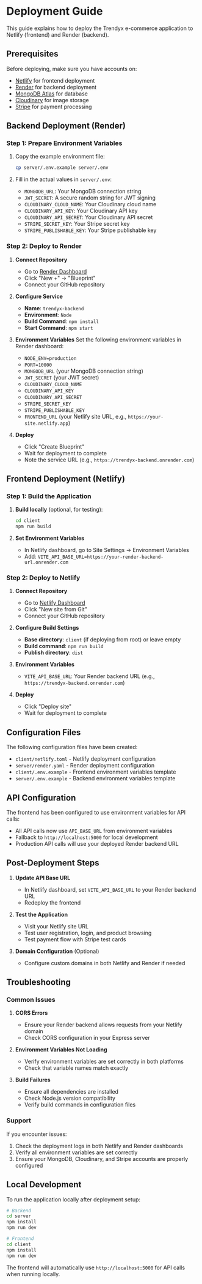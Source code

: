 # Deployment Guide

This guide explains how to deploy the Trendyx e-commerce application to Netlify (frontend) and Render (backend).

## Prerequisites

Before deploying, make sure you have accounts on:
- [Netlify](https://netlify.com) for frontend deployment
- [Render](https://render.com) for backend deployment
- [MongoDB Atlas](https://cloud.mongodb.com) for database
- [Cloudinary](https://cloudinary.com) for image storage
- [Stripe](https://stripe.com) for payment processing

## Backend Deployment (Render)

### Step 1: Prepare Environment Variables

1. Copy the example environment file:
   ```bash
   cp server/.env.example server/.env
   ```

2. Fill in the actual values in `server/.env`:
   - `MONGODB_URL`: Your MongoDB connection string
   - `JWT_SECRET`: A secure random string for JWT signing
   - `CLOUDINARY_CLOUD_NAME`: Your Cloudinary cloud name
   - `CLOUDINARY_API_KEY`: Your Cloudinary API key
   - `CLOUDINARY_API_SECRET`: Your Cloudinary API secret
   - `STRIPE_SECRET_KEY`: Your Stripe secret key
   - `STRIPE_PUBLISHABLE_KEY`: Your Stripe publishable key

### Step 2: Deploy to Render

1. **Connect Repository**
   - Go to [Render Dashboard](https://dashboard.render.com)
   - Click "New +" → "Blueprint"
   - Connect your GitHub repository

2. **Configure Service**
   - **Name**: `trendyx-backend`
   - **Environment**: `Node`
   - **Build Command**: `npm install`
   - **Start Command**: `npm start`

3. **Environment Variables**
   Set the following environment variables in Render dashboard:
   - `NODE_ENV=production`
   - `PORT=10000`
   - `MONGODB_URL` (your MongoDB connection string)
   - `JWT_SECRET` (your JWT secret)
   - `CLOUDINARY_CLOUD_NAME`
   - `CLOUDINARY_API_KEY`
   - `CLOUDINARY_API_SECRET`
   - `STRIPE_SECRET_KEY`
   - `STRIPE_PUBLISHABLE_KEY`
   - `FRONTEND_URL` (your Netlify site URL, e.g., `https://your-site.netlify.app`)

4. **Deploy**
   - Click "Create Blueprint"
   - Wait for deployment to complete
   - Note the service URL (e.g., `https://trendyx-backend.onrender.com`)

## Frontend Deployment (Netlify)

### Step 1: Build the Application

1. **Build locally** (optional, for testing):
   ```bash
   cd client
   npm run build
   ```

2. **Set Environment Variables**
   - In Netlify dashboard, go to Site Settings → Environment Variables
   - Add: `VITE_API_BASE_URL=https://your-render-backend-url.onrender.com`

### Step 2: Deploy to Netlify

1. **Connect Repository**
   - Go to [Netlify Dashboard](https://app.netlify.com)
   - Click "New site from Git"
   - Connect your GitHub repository

2. **Configure Build Settings**
   - **Base directory**: `client` (if deploying from root) or leave empty
   - **Build command**: `npm run build`
   - **Publish directory**: `dist`

3. **Environment Variables**
   - `VITE_API_BASE_URL`: Your Render backend URL (e.g., `https://trendyx-backend.onrender.com`)

4. **Deploy**
   - Click "Deploy site"
   - Wait for deployment to complete

## Configuration Files

The following configuration files have been created:

- `client/netlify.toml` - Netlify deployment configuration
- `server/render.yaml` - Render deployment configuration
- `client/.env.example` - Frontend environment variables template
- `server/.env.example` - Backend environment variables template

## API Configuration

The frontend has been configured to use environment variables for API calls:

- All API calls now use `API_BASE_URL` from environment variables
- Fallback to `http://localhost:5000` for local development
- Production API calls will use your deployed Render backend URL

## Post-Deployment Steps

1. **Update API Base URL**
   - In Netlify dashboard, set `VITE_API_BASE_URL` to your Render backend URL
   - Redeploy the frontend

2. **Test the Application**
   - Visit your Netlify site URL
   - Test user registration, login, and product browsing
   - Test payment flow with Stripe test cards

3. **Domain Configuration** (Optional)
   - Configure custom domains in both Netlify and Render if needed

## Troubleshooting

### Common Issues

1. **CORS Errors**
   - Ensure your Render backend allows requests from your Netlify domain
   - Check CORS configuration in your Express server

2. **Environment Variables Not Loading**
   - Verify environment variables are set correctly in both platforms
   - Check that variable names match exactly

3. **Build Failures**
   - Ensure all dependencies are installed
   - Check Node.js version compatibility
   - Verify build commands in configuration files

### Support

If you encounter issues:
1. Check the deployment logs in both Netlify and Render dashboards
2. Verify all environment variables are set correctly
3. Ensure your MongoDB, Cloudinary, and Stripe accounts are properly configured

## Local Development

To run the application locally after deployment setup:

```bash
# Backend
cd server
npm install
npm run dev

# Frontend
cd client
npm install
npm run dev
```

The frontend will automatically use `http://localhost:5000` for API calls when running locally.
